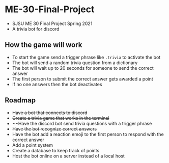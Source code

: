 # ME-30-Final-Project
 - SJSU ME 30 Final Project Spring 2021
 - A trivia bot for discord
 
 ## How the game will work
 - To start the game send a trigger phrase like `.trivia` to activate the bot
 - The bot will send a random trivia question from a dictionary
 - The bot will wait up to 20 seconds for someone to send the correct answer
 - The first person to submit the correct answer gets awarded a point
 - If no one answers then the bot deactivates



## Roadmap
- ~~Have a bot that connects to discord~~
- ~~Create a trivia game that works in the terminal~~
- ~~Have the discord bot send trivia questions with a trigger phrase
- ~~Have the bot recognize correct answers~~
- Have the bot add a reaction emoji to the first person to respond with the correct answer
- Add a point system
- Create a database to keep track of points
- Host the bot online on a server instead of a local host
